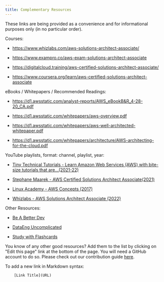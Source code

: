```yaml
---
title: Complementary Resources
---
```

These links are being provided as a convenience and for informational purposes only (in no particular order).


Courses:

- https://www.whizlabs.com/aws-solutions-architect-associate/

- https://www.exampro.co/aws-exam-solutions-architect-associate

- https://digitalcloud.training/aws-certified-solutions-architect-associate/

- https://www.coursera.org/learn/aws-certified-solutions-architect-associate


eBooks / Whitepapers / Recommended Readings:

- https://d1.awsstatic.com/analyst-reports/AWS_eBookB&R_4-28-20_CA.pdf

- https://d1.awsstatic.com/whitepapers/aws-overview.pdf

- https://d1.awsstatic.com/whitepapers/aws-well-architected-whitepaper.pdf

- https://d1.awsstatic.com/whitepapers/architecture/AWS-architecting-for-the-cloud.pdf

YouTube playlists, format: channel, playlist, year:       

- [Tiny Technical Tutorials - Learn Amazon Web Services (AWS) with bite-size tutorials that are...(2021-22)](https://www.youtube.com/playlist?list=PLwyXYwu8kL0wg9R_VMeXy0JiK5_c70IrV)

- [Stephane Maarek - AWS Certified Solutions Architect Associate(2021)](https://www.youtube.com/playlist?list=PLt1SIbA8guuusDOIqQuiFKerF_4_nQ_Xs)

- [Linux Academy - AWS Concepts (2017)](https://www.youtube.com/playlist?list=PLv2a_5pNAko2Jl4Ks7V428ttvy-Fj4NKU)

- [Whizlabs - AWS Solutions Architect Associate (2022)](https://www.youtube.com/playlist?list=PLE17r5uStneIi4a8_PVYUJz8K1BcjDJiy)

Other Resources:

- [Be A Better Dev](https://www.youtube.com/@BeABetterDev)

- [DataEng Uncomplicated](https://www.youtube.com/@DataEngUncomplicated/videos)

- [Study with Flashcards](https://app.studysmarter.de/studysets/10764415?ref=De9XSq6p0Sv0feKLejyFXJISMZSQkuw9)



You know of any other good resources? Add them to the list by clicking on "Edit this page" link at the bottom of the page. You will need a GitHub account to do so. Please check out our contribution guide [here](https://github.com/inspiringsource/aws-solutions-architect/blob/master/CONTRIBUTING.md).

To add a new link in Markdown syntax:
    
```
    [Link Title](URL)
```